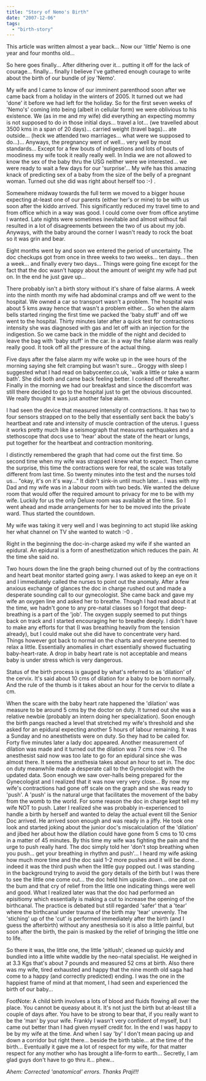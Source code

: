 ```yaml
---
title: "Story of Nemo's Birth"
date: "2007-12-06"
tags: 
  - "birth-story"
---
```


This article was written almost a year back... Now our 'little' Nemo is one year and four months old...

So here goes finally... After dithering over it... putting it off for the lack of courage... finally... finally I believe I've gathered enough courage to write about the birth of our bundle of joy 'Nemo'.

My wife and I came to know of our imminent parenthood soon after we came back from a holiday in the winters of 2005. It turned out we had 'done' it before we had left for the holiday. So for the first seven weeks of 'Nemo's' coming into being (albeit in cellular form) we were oblivious to his existence. We (as in me and my wife) did everything an expecting mommy is not supposed to do in those initial days... travel a lot... (we travelled about 3500 kms in a span of 20 days)... carried weight (travel bags)... ate outside... (heck we attended two marriages... what were we supposed to do...)... Anyways, the pregnancy went of well... very well by most standards... Except for a few bouts of indigestions and lots of bouts of moodiness my wife took it really really well. In India we are not allowed to know the sex of the baby thru the USG neither were we interested... we were ready to wait a few days for our 'surprise'... My wife has this amazing knack of predicting sex of a baby from the size of the belly of a pregnant woman. Turned out she did was right about herself too :-) .

Somewhere midway towards the full term we moved to a bigger house expecting at-least one of our parents (either her's or mine) to be with us soon after the kiddo arrived. This significantly reduced my travel time to and from office which in a way was good. I could come over from office anytime I wanted. Late nights were sometimes inevitable and almost without fail resulted in a lot of disagreements between the two of us about my job. Anyways, with the baby around the corner I wasn't ready to rock the boat so it was grin and bear.

Eight months went by and soon we entered the period of uncertainty. The doc checkups got from once in three weeks to two weeks... ten days... then a week... and finally every two days... Things were going fine except for the fact that the doc wasn't happy about the amount of weight my wife had put on. In the end he just gave up...

There probably isn't a birth story without it's share of false alarms. A week into the ninth month my wife had abdominal cramps and off we went to the hospital. We owned a car so transport wasn't a problem. The hospital was about 5 kms away hence that wasn't a problem either... So when the alarm bells started ringing the first time we packed the 'baby stuff' and off we went to the hospital. Thirty minutes later after a quick test for contractions intensity she was diagnosed with gas and let off with an injection for the indigestion. So we came back in the middle of the night and decided to leave the bag with 'baby stuff' in the car. In a way the false alarm was really really good. It took off all the pressure of the actual thing.

Five days after the false alarm my wife woke up in the wee hours of the morning saying she felt cramping but wasn't sure... Groggy with sleep I suggested what I had read on babycenter.co.uk, 'walk a little or take a warm bath'. She did both and came back feeling better. I conked off thereafter. Finally in the morning we had our breakfast and since the discomfort was still there decided to go to the hospital just to get the obvious discounted. We really thought it was just another false alarm.

I had seen the device that measured intensity of contractions. It has two to four sensors strapped on to the belly that essentially sent back the baby's heartbeat and rate and intensity of muscle contraction of the uterus. I guess it works pretty much like a seismograph that measures earthquakes and a stethoscope that docs use to 'hear' about the state of the heart or lungs, put together for the heartbeat and contraction monitoring.

I distinctly remembered the graph that had come out the first time. So second time when my wife was strapped I knew what to expect. Then came the surprise, this time the contractions were for real, the scale was totally different from last time. So twenty minutes into the test and the nurses told us... "okay, it's on it's way..." It didn't sink-in until much later... I was with my Dad and my wife was in a labour room with two beds. We wanted the deluxe room that would offer the required amount to privacy for me to be with my wife. Luckily for us the only Deluxe room was available at the time. So I went ahead and made arrangements for her to be moved into the private ward. Thus started the countdown.

My wife was taking it very well and I was beginning to act stupid like asking her what channel on TV she wanted to watch :-0 .

Right in the beginning the doc-in-charge asked my wife if she wanted an epidural. An epidural is a form of anesthetization which reduces the pain. At the time she said no.

Two hours down the line the graph being churned out of by the contractions and heart beat monitor started going awry. I was asked to keep an eye on it and I immediately called the nurses to point out the anomaly. After a few anxious exchange of glances the doc in charge rushed out and made a desperate sounding call to our gynecologist. She came back and gave my wife an oxygen line and asked her to breathe. Though I had read about it at the time, we hadn't gone to any pre-natal classes so I forgot that deep-breathing is a part of the 'job'. The oxygen supply seemed to put things back on track and I started encouraging her to breathe deeply. I didn't have to make any efforts for that (I was breathing heavily from the tension already), but I could make out she did have to concentrate very hard. Things however got back to normal on the charts and everyone seemed to relax a little. Essentially anomalies in chart essentially showed fluctuating baby-heart-rate. A drop in baby heart rate is not acceptable and means baby is under stress which is very dangerous.

Status of the birth process is gauged by what's referred to as 'dilation' of the cervix. It's said about 10 cms of dilation for a baby to be born normally. And the rule of the thumb is it takes about an hour for the cervix to dilate a cm.

When the scare with the baby heart rate happened the 'dilation' was measure to be around 5 cms by the doctor on duty. It turned out she was a relative newbie (probably an intern doing her specialization). Soon enough the birth pangs reached a level that stretched my wife's threshold and she asked for an epidural expecting another 5 hours of labour remaining. It was a Sunday and no anesthetists were on duty. So they had to be called for. Forty five minutes later a lady doc appeared. Another measurement of dilation was made and it turned out the dilation was 7 cms now :-0. The anesthesist said now was too late to go for an epidural since she was almost there. It seems the ansthesia takes about an hour to set in. The doc on duty meanwhile made a desperate call to the Gynecologist with the updated data. Soon enough we saw over-halls being prepared for the Gynecologist and I realized that it was now very very close... By now my wife's contractions had gone off scale on the graph and she was ready to 'push'. A 'push' is the natural urge that facilitates the movement of the baby from the womb to the world. For some reason the doc in charge kept tell my wife NOT to push. Later I realized she was probably in-experienced to handle a birth by herself and wanted to delay the actual event till the Senior Doc arrived. He arrived soon enough and was ready in a jiffy. He took one look and started joking about the junior doc's miscalculation of the 'dilation' and jibed her about how the dilation could have gone from 5 cms to 10 cms in a matter of 45 minutes. By this time my wife was fighting the pain and the urge to push really hard. The doc simply told her 'don't stop breathing when you push... get your breathing in rhythm and push'... I heard my wife asking how much more time and the doc said 1-2 more pushes and it will be done... indeed it was the third push when the little guy popped out. I was standing in the background trying to avoid the gory details of the birth but I was there to see the little one come out... the doc held him upside down... one pat on the bum and that cry of relief from the little one indicating things were well and good. What I realized later was that the doc had performed an episitiomy which essentially is making a cut to increase the opening of the birthcanal. The practice is debated but still regarded 'safer' that a 'tear' where the birthcanal under trauma of the birth may 'tear' unevenly. The 'stiching' up of the 'cut' is performed immediately after the birth (and I guess the afterbirth) without any anesthesia so it is also a little painful, but soon after the birth, the pain is masked by the relief of bringing the little one to life.

So there it was, the little one, the little 'pitlush', cleaned up quickly and bundled into a little white waddle by the neo-natal specialist. He weighed in at 3.3 Kgs that's about 7 pounds and measured 52 cms at birth. Also there was my wife, tired exhausted and happy that the nine month old saga had come to a happy (and correctly predicted) ending. I was the one in the happiest frame of mind at that moment, I had seen and experienced the birth of our baby...

FootNote: A child birth involves a lots of blood and fluids flowing all over the place. You cannot be queasy about it. It's not just the birth but at-least till a couple of days after. You have to be strong to bear that, if you really want to be the 'man' by your wife. Frankly I wasn't very confident of myself, but I came out better than I had given myself credit for. In the end I was happy to be by my wife at the time. And when I say 'by' I don't mean pacing up and down a corridor but right there... beside the birth table... at the time of the birth... Eventually it gave me a lot of respect for my wife, for that matter respect for any mother who has brought a life-form to earth... Secretly, I am glad guys don't have to go thru it... phew...

_Ahem: Corrected 'anatomical' errors. Thanks Praji!!!_
